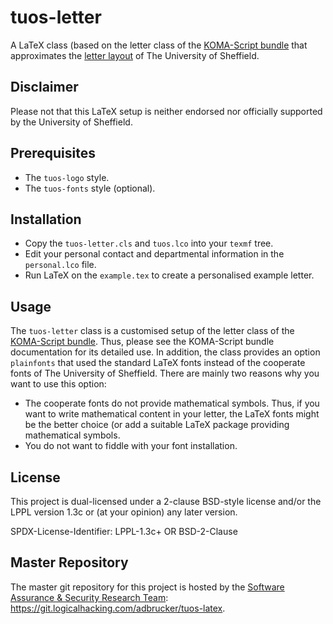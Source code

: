 # tuos-letter

A LaTeX class (based on the letter class of the
[KOMA-Script bundle](https://www.ctan.org/pkg/koma-script) that
approximates the
[letter layout](https://www.shef.ac.uk/polopoly_fs/1.167026!/file/Letter_layout.pdf)
of The University of Sheffield.

## Disclaimer

Please not that this LaTeX setup is neither endorsed nor officially
supported by the University of Sheffield.

## Prerequisites 

* The `tuos-logo` style.
* The `tuos-fonts` style (optional).

## Installation 

* Copy the `tuos-letter.cls` and `tuos.lco` into your `texmf` tree.
* Edit your personal contact and departmental information in the
  `personal.lco` file.
* Run LaTeX on the `example.tex` to create a personalised example
  letter.

## Usage

The `tuos-letter` class is a customised setup of the letter class of the
[KOMA-Script bundle](https://www.ctan.org/pkg/koma-script). Thus,
please see the KOMA-Script bundle documentation for its detailed
use. In addition, the class provides an option `plainfonts` that used
the standard LaTeX fonts instead of the cooperate fonts of The
University of Sheffield. There are mainly two reasons why you want to
use this option:
* The cooperate fonts do not provide mathematical symbols. Thus, if
  you want to write mathematical content in your letter, the LaTeX
  fonts might be the better choice (or add a suitable LaTeX package
  providing mathematical symbols.
* You do not want to fiddle with your font installation.
  
## License

This project is dual-licensed under a 2-clause BSD-style license and/or 
the LPPL version 1.3c or (at your opinion) any later version. 

SPDX-License-Identifier: LPPL-1.3c+ OR BSD-2-Clause

## Master Repository

The master git repository for this project is hosted by the [Software
Assurance & Security Research Team](https://logicalhacking.com):
<https://git.logicalhacking.com/adbrucker/tuos-latex>.
